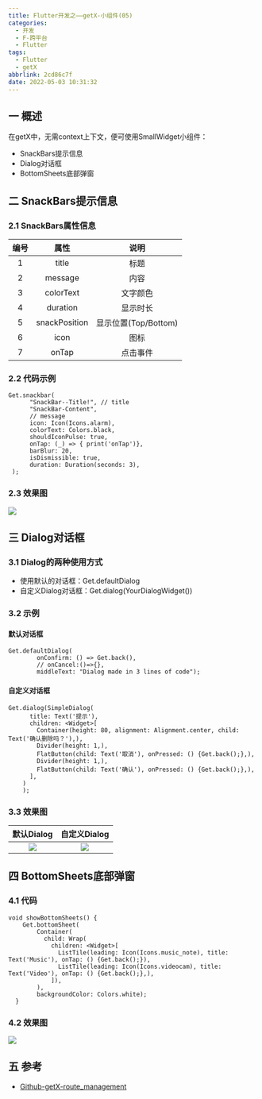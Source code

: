 ```yaml
---
title: Flutter开发之——getX-小组件(05)
categories:
  - 开发
  - F-跨平台
  - Flutter
tags:
  - Flutter
  - getX
abbrlink: 2cd86c7f
date: 2022-05-03 10:31:32
---
```

## 一 概述

在getX中，无需context上下文，便可使用SmallWidget小组件：

* SnackBars提示信息
* Dialog对话框
* BottomSheets底部弹窗

<!--more-->

## 二 SnackBars提示信息

### 2.1 SnackBars属性信息

| 编号 |     属性      |         说明         |
| :--: | :-----------: | :------------------: |
|  1   |     title     |         标题         |
|  2   |    message    |         内容         |
|  3   |   colorText   |       文字颜色       |
|  4   |   duration    |       显示时长       |
|  5   | snackPosition | 显示位置(Top/Bottom) |
|  6   |     icon      |         图标         |
|  7   |     onTap     |       点击事件       |

### 2.2 代码示例

```
Get.snackbar(
      "SnackBar--Title!", // title
      "SnackBar-Content",
      // message
      icon: Icon(Icons.alarm),
      colorText: Colors.black,
      shouldIconPulse: true,
      onTap: (_) => { print('onTap')},
      barBlur: 20,
      isDismissible: true,
      duration: Duration(seconds: 3),
 );
```

### 2.3 效果图

![][1]

## 三 Dialog对话框

### 3.1 Dialog的两种使用方式

* 使用默认的对话框：Get.defaultDialog
* 自定义Dialog对话框：Get.dialog(YourDialogWidget())

### 3.2 示例 

#### 默认对话框

```
Get.defaultDialog(
        onConfirm: () => Get.back(),
        // onCancel:()=>{},
        middleText: "Dialog made in 3 lines of code");
```

#### 自定义对话框

```
Get.dialog(SimpleDialog(
      title: Text('提示'),
      children: <Widget>[
        Container(height: 80, alignment: Alignment.center, child: Text('确认删除吗？'),),
        Divider(height: 1,),
        FlatButton(child: Text('取消'), onPressed: () {Get.back();},),
        Divider(height: 1,),
        FlatButton(child: Text('确认'), onPressed: () {Get.back();},),
      ],
    )
    );
```

### 3.3 效果图

| 默认Dialog | 自定义Dialog |
| :--------: | :----------: |
|   ![][2]   |    ![][3]    |

## 四 BottomSheets底部弹窗

### 4.1 代码

```
void showBottomSheets() {
    Get.bottomSheet(
        Container(
          child: Wrap(
            children: <Widget>[
              ListTile(leading: Icon(Icons.music_note), title: Text('Music'), onTap: () {Get.back();}),
              ListTile(leading: Icon(Icons.videocam), title: Text('Video'), onTap: () {Get.back();},),
            ]),
        ),
        backgroundColor: Colors.white);
  }
```

### 4.2 效果图
![][4]

## 五 参考
* [Github-getX-route_management](https://github.com/jonataslaw/getx/blob/master/documentation/en_US/route_management.md)



[1]:https://fastly.jsdelivr.net/gh/PGzxc/CDN@master/blog-flutter/flutter-getx-05-snackbar-preview.png
[2]:https://fastly.jsdelivr.net/gh/PGzxc/CDN@master/blog-flutter/flutter-getx-05-dialog-default.png
[3]:https://fastly.jsdelivr.net/gh/PGzxc/CDN@master/blog-flutter/flutter-getx-05-dialog-custom.png
[4]:https://fastly.jsdelivr.net/gh/PGzxc/CDN@master/blog-flutter/flutter-getx-05-bottom-sheet.png

